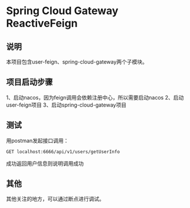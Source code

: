 # Spring Cloud Gateway ReactiveFeign

## 说明
本项目包含user-feign、spring-cloud-gateway两个子模块。

## 项目启动步骤
1、启动nacos，因为feign调用会依赖注册中心，所以需要启动nacos
2、启动user-feign项目
3、启动spring-cloud-gateway项目

## 测试
用postman发起接口调用：

`GET localhost:6666/api/v1/users/getUserInfo`

成功返回用户信息则说明调用成功

## 其他
其他关注的地方，可以通过断点进行调试。